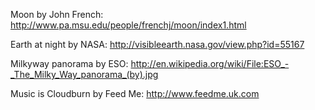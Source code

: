 Moon by John French:
http://www.pa.msu.edu/people/frenchj/moon/index1.html

Earth at night by NASA:
http://visibleearth.nasa.gov/view.php?id=55167

Milkyway panorama by ESO:
http://en.wikipedia.org/wiki/File:ESO_-_The_Milky_Way_panorama_(by).jpg

Music is Cloudburn by Feed Me:
http://www.feedme.uk.com
